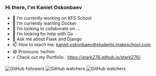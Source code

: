 ### Hi there, I'm Kaniet Oskonbaev


- 🔭 I’m currently working on KFS School
- 🌱 I’m currently learning Docker 
- 👯 I’m looking to collaborate on ...
- 🤔 I’m looking for help with Go
- 💬 Ask me about Flask and Django
- 📫 How to reach me: kaniet.oskonbaev@students.makeschool.com
- 😄 Pronouns: he/him
- ⚡ Check out my Portfolio : https://stark276.github.io/stark276/

![GitHub followers](https://img.shields.io/github/followers/stark276?style=social) ![GitHub watchers](https://img.shields.io/github/watchers/stark276/sweetofor?style=social) ![GitHub watchers](https://img.shields.io/github/watchers/stark276/gameshop?style=social)
